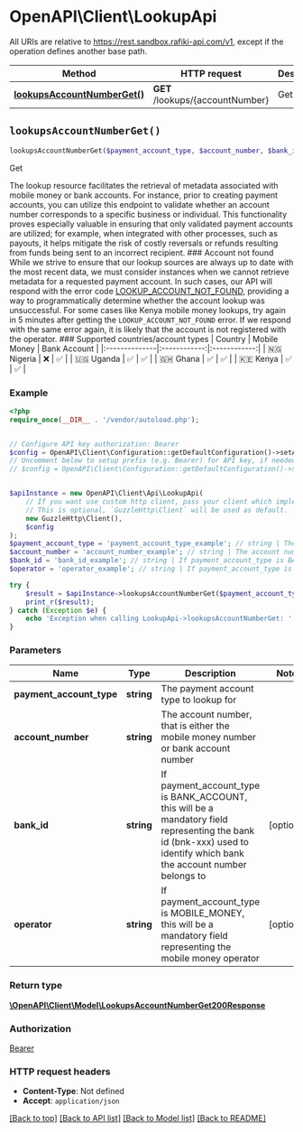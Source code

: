 # OpenAPI\Client\LookupApi

All URIs are relative to https://rest.sandbox.rafiki-api.com/v1, except if the operation defines another base path.

| Method | HTTP request | Description |
| ------------- | ------------- | ------------- |
| [**lookupsAccountNumberGet()**](LookupApi.md#lookupsAccountNumberGet) | **GET** /lookups/{accountNumber} | Get |


## `lookupsAccountNumberGet()`

```php
lookupsAccountNumberGet($payment_account_type, $account_number, $bank_id, $operator): \OpenAPI\Client\Model\LookupsAccountNumberGet200Response
```

Get

The lookup resource facilitates the retrieval of metadata associated with mobile money or bank accounts. For instance, prior to creating payment accounts, you can utilize this endpoint to validate whether an account number corresponds to a specific business or individual.  This functionality proves especially valuable in ensuring that only validated payment accounts are utilized; for example, when integrated with other processes, such as payouts, it helps mitigate the risk of costly reversals or refunds resulting from funds being sent to an incorrect recipient.  ### Account not found  While we strive to ensure that our lookup sources are always up to date with the most recent data, we must consider instances when we cannot retrieve metadata for a requested payment account.  In such cases, our API will respond with the error code [LOOKUP_ACCOUNT_NOT_FOUND](error-codes#lookup_account_not_found-http-404), providing a way to programmatically determine whether the account lookup was unsuccessful.  For some cases like Kenya mobile money lookups, try again in 5 minutes after getting the `LOOKUP_ACCOUNT_NOT_FOUND` error. If we respond with the same error again, it is likely that the account is not registered with the operator.  ### Supported countries/account types  | Country       | Mobile Money | Bank Account | |:--------------|:------------:|:------------:| | 🇳🇬 Nigeria  |     ❌       |      ✅      | | 🇺🇬 Uganda   |     ✅       |      ✅      | | 🇬🇭 Ghana    |     ✅       |      ✅      | | 🇰🇪 Kenya    |     ✅       |      ✅      |

### Example

```php
<?php
require_once(__DIR__ . '/vendor/autoload.php');


// Configure API key authorization: Bearer
$config = OpenAPI\Client\Configuration::getDefaultConfiguration()->setApiKey('Authorization', 'YOUR_API_KEY');
// Uncomment below to setup prefix (e.g. Bearer) for API key, if needed
// $config = OpenAPI\Client\Configuration::getDefaultConfiguration()->setApiKeyPrefix('Authorization', 'Bearer');


$apiInstance = new OpenAPI\Client\Api\LookupApi(
    // If you want use custom http client, pass your client which implements `GuzzleHttp\ClientInterface`.
    // This is optional, `GuzzleHttp\Client` will be used as default.
    new GuzzleHttp\Client(),
    $config
);
$payment_account_type = 'payment_account_type_example'; // string | The payment account type to lookup for
$account_number = 'account_number_example'; // string | The account number, that is either the mobile money number or bank account number
$bank_id = 'bank_id_example'; // string | If payment_account_type is BANK_ACCOUNT, this will be a mandatory field representing the bank id (bnk-xxx) used to identify which bank the account number belongs to
$operator = 'operator_example'; // string | If payment_account_type is MOBILE_MONEY, this will be a mandatory field representing the mobile money operator

try {
    $result = $apiInstance->lookupsAccountNumberGet($payment_account_type, $account_number, $bank_id, $operator);
    print_r($result);
} catch (Exception $e) {
    echo 'Exception when calling LookupApi->lookupsAccountNumberGet: ', $e->getMessage(), PHP_EOL;
}
```

### Parameters

| Name | Type | Description  | Notes |
| ------------- | ------------- | ------------- | ------------- |
| **payment_account_type** | **string**| The payment account type to lookup for | |
| **account_number** | **string**| The account number, that is either the mobile money number or bank account number | |
| **bank_id** | **string**| If payment_account_type is BANK_ACCOUNT, this will be a mandatory field representing the bank id (bnk-xxx) used to identify which bank the account number belongs to | [optional] |
| **operator** | **string**| If payment_account_type is MOBILE_MONEY, this will be a mandatory field representing the mobile money operator | [optional] |

### Return type

[**\OpenAPI\Client\Model\LookupsAccountNumberGet200Response**](../Model/LookupsAccountNumberGet200Response.md)

### Authorization

[Bearer](../../README.md#Bearer)

### HTTP request headers

- **Content-Type**: Not defined
- **Accept**: `application/json`

[[Back to top]](#) [[Back to API list]](../../README.md#endpoints)
[[Back to Model list]](../../README.md#models)
[[Back to README]](../../README.md)

